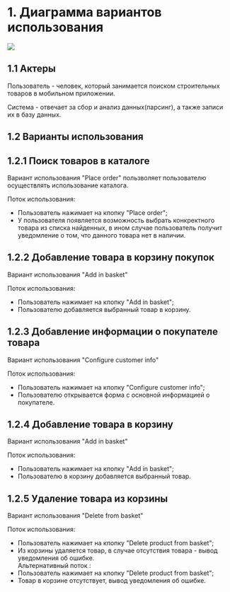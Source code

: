 # 1. Диаграмма вариантов использования
![](https://github.com/VadimTagiev750504/BuildComponentShop/blob/master/Diagrams/Use%20case/Use%20case.jpg)
## 1.1 Актеры
Пользователь - человек, который занимается поиском строительных товаров в мобильном приложении.

Система - отвечает за сбор и анализ данных(парсинг), а также записи их в базу данных.
## 1.2 Варианты использования
## 1.2.1 Поиск товаров в каталоге
Вариант использования "Place order" пользволяет пользователю осуществлять использование каталога.

Поток использования:
- Пользователь нажимает на кпопку "Place order";
- У пользователя появляется возможность выбрать конкректного товара из списка найденных, в ином случае пользователь получит уведомление о том, что данного товара нет в наличии.
## 1.2.2 Добавление товара в корзину покупок
Вариант использования "Add in basket"

Поток использования:
- Пользователь нажимает на кпопку "Add in basket";
- Пользователю добавляется выбранный товар в корзину.
## 1.2.3 Добавление информации о покупателе товара
Вариант использования "Configure customer info"

Поток использования:
- Пользователь нажимает на кпопку "Configure customer info";
- Пользователю открывается форма с основной информацией о покупателе.
## 1.2.4 Добавление товара в корзину
Вариант использования "Add in basket"

Поток использования:
- Пользователь нажимает на кпопку "Add in basket";
- Пользователю в корзину добавляется выбранный товар.
## 1.2.5 Удаление товара из корзины
Вариант использования "Delete from basket"

Поток использования:
- Пользователь нажимает на кпопку "Delete product from basket";
- Из корзины удаляется товар, в случае отсутствия товара - вывод уведомления об ошибке.  
Альтернативный поток :
- Пользователь нажимает на кпопку "Delete product from basket";
- Товар в корзине отсутствует, вывод уведомления об ошибке.




